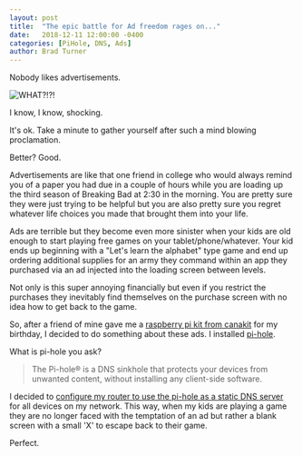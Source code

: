 ```yaml
---
layout: post
title:  "The epic battle for Ad freedom rages on..."
date:   2018-12-11 12:00:00 -0400
categories: [PiHole, DNS, Ads]
author: Brad Turner
---
```

Nobody likes advertisements.  

<img src="https://media.giphy.com/media/EldfH1VJdbrwY/giphy.gif" alt="WHAT?!?!" />

I know, I know, shocking.  

It's ok.  Take a minute to gather yourself after such a mind blowing proclamation.

Better?  Good.

Advertisements are like that one friend in college who would always remind you of a paper you had due in a couple of hours while you are loading up the third season of Breaking Bad at 2:30 in the morning.  You are pretty sure they were just trying to be helpful but you are also pretty sure you regret whatever life choices you made that brought them into your life.

Ads are terrible but they become even more sinister when your kids are old enough to start playing free games on your tablet/phone/whatever.  Your kid ends up beginning with a "Let's learn the alphabet" type game and end up ordering additional supplies for an army they command within an app they purchased via an ad injected into the loading screen between levels.

Not only is this super annoying financially but even if you restrict the purchases they inevitably find themselves on the purchase screen with no idea how to get back to the game.

So, after a friend of mine gave me a [raspberry pi kit from canakit] for my birthday, I decided to do something about these ads.  I installed [pi-hole].

What is pi-hole you ask?

>The Pi-hole® is a DNS sinkhole that protects your devices from unwanted content, without installing any client-side software.

I decided to [configure my router to use the pi-hole as a static DNS server] for all devices on my network.  This way, when my kids are playing a game they are no longer faced with the temptation of an ad but rather a blank screen with a small 'X' to escape back to their game.  

Perfect.  

[pi-hole]: https://pi-hole.net/
[raspberry pi kit from canakit]: https://www.canakit.com
[configure my router to use the pi-hole as a static DNS server]: https://www.youtube.com/watch?v=2Ib3o3OVIqI
